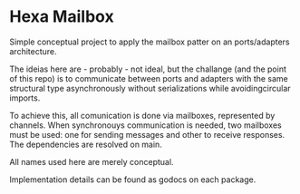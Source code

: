 # Hexa Mailbox
Simple conceptual project to apply the mailbox patter on an ports/adapters architecture.

The ideias here are - probably - not ideal, but the challange (and the point of this repo) is to communicate between ports and adapters with the same structural type asynchronously without serializations while avoidingcircular imports.

To achieve this, all comunication is done via mailboxes, represented by channels.
When synchronouys communication is needed, two mailboxes must be used: one for sending messages and other to receive responses.
The dependencies are resolved on main.

All names used here are merely conceptual.

Implementation details can be found as godocs on each package.
